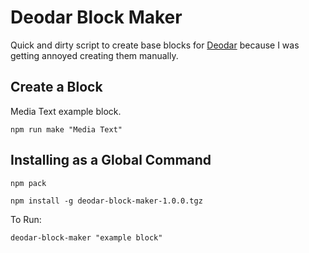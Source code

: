 # Deodar Block Maker

Quick and dirty script to create base blocks for [Deodar](https://github.com/brockcataldi/deodar) because I was getting annoyed creating them manually.

## Create a Block

Media Text example block.

```
npm run make "Media Text"
```

## Installing as a Global Command

```
npm pack
```

```
npm install -g deodar-block-maker-1.0.0.tgz
```

To Run:
```
deodar-block-maker "example block"
```